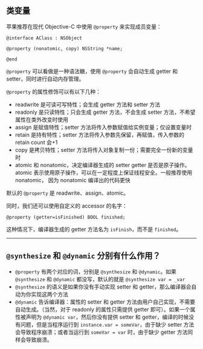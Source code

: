 ## 类变量

苹果推荐在现代 Objective-C 中使用 ```@property``` 来实现成员变量：

``` objc
@interface AClass : NSObject

@property (nonatomic, copy) NSString *name;

@end
```

```@property```  可以看做是一种语法糖，使用 ```@property``` 会自动生成 getter 和 setter，同时进行自动内存管理。

```@property``` 的属性修饰可以有以下几种：

* readwrite 是可读可写特性；会生成 getter 方法和 setter 方法
* readonly 是只读特性；只会生成 getter 方法，不会生成 setter 方法，不希望属性在类外改变时使用
* assign 是赋值特性；setter 方法将传入参数赋值给实例变量；仅设置变量时
* retain 是持有特性；setter 方法将传入参数先保留，再赋值，传入参数的 retain count 会+1
* copy 是拷贝特性；setter 方法将传入对象复制一份；需要完全一份新的变量时
* atomic 和 nonatomic，决定编译器生成的 setter getter 是否是原子操作。atomic 表示使用原子操作，可以在一定程度上保证线程安全。一般推荐使用 nonatomic， 因为 nonatomic 编译出的代码更快

默认的 ```@property``` 是 readwrite、assign、atomic。

同时，我们还可以使用自定义的 accessor 的名字：

``` objc
@property (getter=isFinished) BOOL finished;
```

这种情况下，编译器生成的 getter 方法名为 ```isFinish```，而不是 ```finished```。

---

## ```@synthesize``` 和 ```@dynamic``` 分别有什么作用？

* ```@property``` 有两个对应的词，分别是 ```@synthesize``` 和 ```@dynamic```。如果 ```@synthesize``` 和 ```@dynamic``` 都没写，默认的就是 ```@synthesize var = _var```
* ```@synthesize``` 的语义是如果你没有手动实现 setter 和 getter，那么编译器会自动为你实现这两个方法
* ```@dynamic``` 告诉编译器：属性的 setter 和 getter 方法由用户自己实现，不需要自动生成。（当然，对于 readonly 的属性只需提供 getter 即可）。如果一个属性被声明为 ```@dynamic var```，然后你没有提供 setter 和 getter，编译的时候没有问题，但是当程序运行到 ```instance.var = someVar```，由于缺少 setter 方法会导致程序崩溃；或者当运行到 ```someVar = var``` 时，由于缺少 getter 方法同样会导致崩溃。